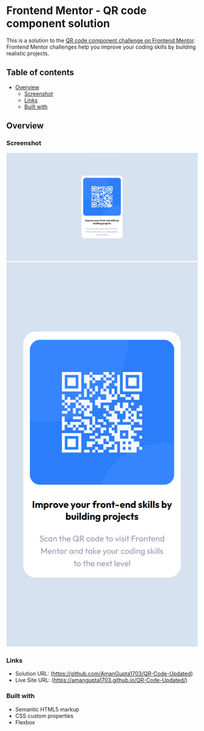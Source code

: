 # Frontend Mentor - QR code component solution

This is a solution to the [QR code component challenge on Frontend Mentor](https://www.frontendmentor.io/challenges/qr-code-component-iux_sIO_H). Frontend Mentor challenges help you improve your coding skills by building realistic projects. 

## Table of contents

- [Overview](#overview)
  - [Screenshot](#screenshot)
  - [Links](#links)
  - [Built with](#built-with)


## Overview

### Screenshot

![](./Output/desktop-preview.png)
![](./Output/mobile-preview.png)

### Links

- Solution URL: (https://github.com/AmanGupta1703/QR-Code-Updated)
- Live Site URL: (https://amangupta1703.github.io/QR-Code-Updated/)

### Built with

- Semantic HTML5 markup
- CSS custom properties
- Flexbox
